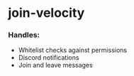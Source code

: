 # join-velocity
### Handles:  
- Whitelist checks against permissions  
- Discord notifications  
- Join and leave messages  